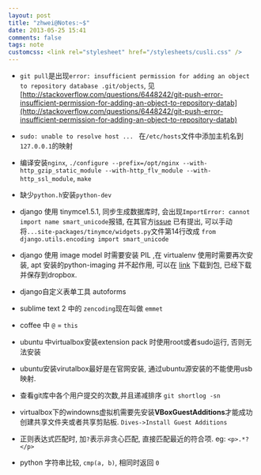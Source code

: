 ```yaml
---
layout: post
title: "zhwei@Notes:~$"
date: 2013-05-25 15:41
comments: false
tags: note
customcss: <link rel="stylesheet" href="/stylesheets/cusli.css" />
---
```


+ `git pull`是出现`error: insufficient permission for adding an object to repository database .git/objects`, 见[http://stackoverflow.com/questions/6448242/git-push-error-insufficient-permission-for-adding-an-object-to-repository-datab](http://stackoverflow.com/questions/6448242/git-push-error-insufficient-permission-for-adding-an-object-to-repository-datab)

+ `sudo: unable to resolve host ... ` 在`/etc/hosts`文件中添加主机名到`127.0.0.1`的映射

+ 编译安装`nginx`, `./configure --prefix=/opt/nginx --with-http_gzip_static_module --with-http_flv_module --with-http_ssl_module`, `make`

+ 缺少`python.h`安装`python-dev`

+ django 使用 tinymce1.5.1, 同步生成数据库时, 会出现`ImportError: cannot import name smart_unicode`报错, 在其官方[issue](https://code.google.com/p/django-tinymce/issues/detail?id=63) 已有提出, 可以手动将`...site-packages/tinymce/widgets.py`文件第14行改成 `from django.utils.encoding import smart_unicode`

+ django 使用 image model 时需要安装 PIL ,在 virtualenv 使用时需要再次安装, apt 安装的python-imaging 并不起作用, 可以在 [link](http://www.pythonware.com/products/pil/) 下载到包, 已经下载并保存到dropbox.

+ django自定义表单工具 autoforms

+ sublime text 2 中的 `zencoding`现在叫做 `emmet`

+ coffee 中 `@` = `this`
+ ubuntu 中virtualbox安装extension pack 时使用root或者sudo运行, 否则无法安装
+ ubuntu安装virutalbox最好是在官网安装, 通过ubuntu源安装的不能使用usb映射.
+ 查看git库中各个用户提交的次数,并且递减排序 `git shortlog -sn`
+ virtualbox下的windowns虚拟机需要先安装**VBoxGuestAdditions**才能成功创建共享文件夹或者共享剪贴板. `Dives->Install Guest Additions`
+ 正则表达式匹配时, 加`?`表示非贪心匹配, 直接匹配最近的符合项. eg: `<p>.*?</p>`
+ python 字符串比较, `cmp(a, b)`, 相同时返回 `0`
